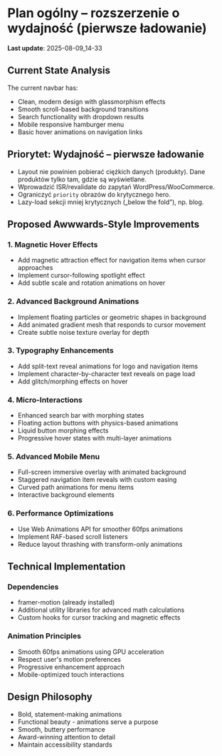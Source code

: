 # Plan ogólny – rozszerzenie o wydajność (pierwsze ładowanie)

**Last update**: 2025-08-09_14-33

## Current State Analysis

The current navbar has:

- Clean, modern design with glassmorphism effects
- Smooth scroll-based background transitions
- Search functionality with dropdown results
- Mobile responsive hamburger menu
- Basic hover animations on navigation links

## Priorytet: Wydajność – pierwsze ładowanie

- Layout nie powinien pobierać ciężkich danych (produkty). Dane produktów tylko tam, gdzie są wyświetlane.
- Wprowadzić ISR/revalidate do zapytań WordPress/WooCommerce.
- Ograniczyć `priority` obrazów do krytycznego hero.
- Lazy-load sekcji mniej krytycznych („below the fold”), np. blog.

## Proposed Awwwards-Style Improvements

### 1. Magnetic Hover Effects

- Add magnetic attraction effect for navigation items when cursor approaches
- Implement cursor-following spotlight effect
- Add subtle scale and rotation animations on hover

### 2. Advanced Background Animations

- Implement floating particles or geometric shapes in background
- Add animated gradient mesh that responds to cursor movement
- Create subtle noise texture overlay for depth

### 3. Typography Enhancements

- Add split-text reveal animations for logo and navigation items
- Implement character-by-character text reveals on page load
- Add glitch/morphing effects on hover

### 4. Micro-Interactions

- Enhanced search bar with morphing states
- Floating action buttons with physics-based animations
- Liquid button morphing effects
- Progressive hover states with multi-layer animations

### 5. Advanced Mobile Menu

- Full-screen immersive overlay with animated background
- Staggered navigation item reveals with custom easing
- Curved path animations for menu items
- Interactive background elements

### 6. Performance Optimizations

- Use Web Animations API for smoother 60fps animations
- Implement RAF-based scroll listeners
- Reduce layout thrashing with transform-only animations

## Technical Implementation

### Dependencies

- framer-motion (already installed)
- Additional utility libraries for advanced math calculations
- Custom hooks for cursor tracking and magnetic effects

### Animation Principles

- Smooth 60fps animations using GPU acceleration
- Respect user's motion preferences
- Progressive enhancement approach
- Mobile-optimized touch interactions

## Design Philosophy

- Bold, statement-making animations
- Functional beauty - animations serve a purpose
- Smooth, buttery performance
- Award-winning attention to detail
- Maintain accessibility standards
